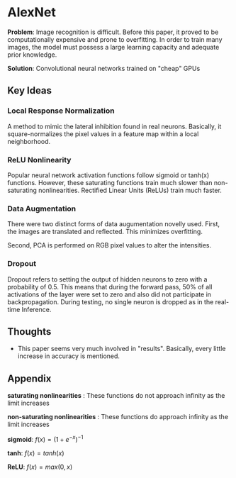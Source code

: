 # AlexNet

  **Problem**: Image recognition is difficult. Before this paper, it proved to be computationally expensive and prone to overfitting. In order to train many images, the model must possess a large learning capacity and adequate prior knowledge.

  **Solution**: Convolutional neural networks trained on "cheap" GPUs 

  ## Key Ideas

  ### Local Response Normalization

  A method to mimic the lateral inhibition found in real neurons. Basically, it square-normalizes the pixel values in a feature map within a local neighborhood.

  ### ReLU Nonlinearity

  Popular neural network activation functions follow sigmoid or tanh(x) functions. However, these saturating functions train much slower than non-saturating nonlinearities. Rectified Linear Units (ReLUs) train much faster.
  
### Data Augmentation

There were two distinct forms of data augumentation novelly used. First, the images are translated and reflected. This minimizes overfitting.

Second, PCA is performed on RGB pixel values to alter the intensities. 

### Dropout

Dropout refers to setting the output of hidden neurons to zero with a probability of 0.5. This means that during the forward pass, 50% of all activations of the layer were set to zero and also did not participate in backpropagation. During testing, no single neuron is dropped as in the real-time Inference.

## Thoughts
* This paper seems very much involved in "results". Basically, every little increase in accuracy is mentioned.

## Appendix

**saturating nonlinearities** : These functions do not approach infinity as the limit increases

**non-saturating nonlinearities** : These functions do approach infinity as the limit increases

**sigmoid**: $f(x) = (1 + e^{-x})^{-1}$

**tanh**: $f(x) = tanh(x)$

**ReLU**: $f(x) = max(0,x)$